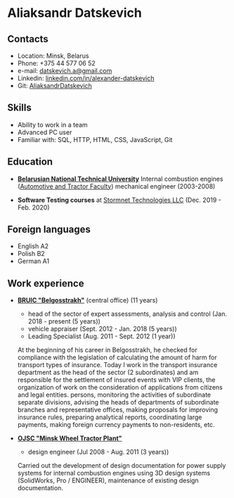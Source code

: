 # Aliaksandr Datskevich

## Contacts

* Location: Minsk, Belarus
* Phone: +375 44 577 06 52
* e-mail: datskevich.a@gmail.com
* Linkedin: [linkedin.com/in/alexander-datskevich](https://www.linkedin.com/in/alexander-datskevich/)
* Git: [AliaksandrDatskevich](https://github.com/AliaksandrDatskevich)

## Skills

* Ability to work in a team
* Advanced PC user
* Familiar with: SQL, HTTP, HTML, CSS, JavaScript, Git

## Education

* [**Belarusian National Technical University**](https://bntu.by/en)
Internal combustion engines ([Automotive and Tractor Faculty](https://bntu.by/en/faculties/atf))
mechanical engineer (2003-2008)

* **Software Testing courses** at [Stormnet Technologies LLC](https://www.it-courses.by/courses/testirovanie-po/) (Dec. 2019 - Feb. 2020)

## Foreign languages

* English A2
* Polish B2
* German A1

## Work experience

* [**BRUIC "Belgosstrakh"**](https://bgs.by/en/) (central office) (11 years)
   + head of the sector of expert assessments, analysis and control
(Jan. 2018 - present (5 years))
   + vehicle appraiser
(Sept. 2012 - Jan. 2018 (5 years))
   + Leading Specialist
(Aug. 2011 - Sept. 2012 (1 year))

   At the beginning of his career in Belgosstrakh, he checked for compliance with the legislation of calculating the amount of harm for transport types of insurance. Today I work in the transport insurance department as the head of the sector (2 subordinates) and am responsible for the settlement of insured events with VIP clients, the organization of work on the consideration of applications from citizens and legal entities. persons, monitoring the activities of subordinate separate divisions, advising the heads of departments of subordinate branches and representative offices, making proposals for improving insurance rules, preparing analytical reports, coordinating large payments, making foreign currency payments to non-residents, etc.

* [**OJSC "Minsk Wheel Tractor Plant"**](https://www.mzkt.by/en/)
   + design engineer
(Jul 2008 - Aug. 2011 (3 years))

   Carried out the development of design documentation for power supply systems for internal combustion engines using 3D design systems (SolidWorks, Pro / ENGINEER), maintenance of existing design documentation.